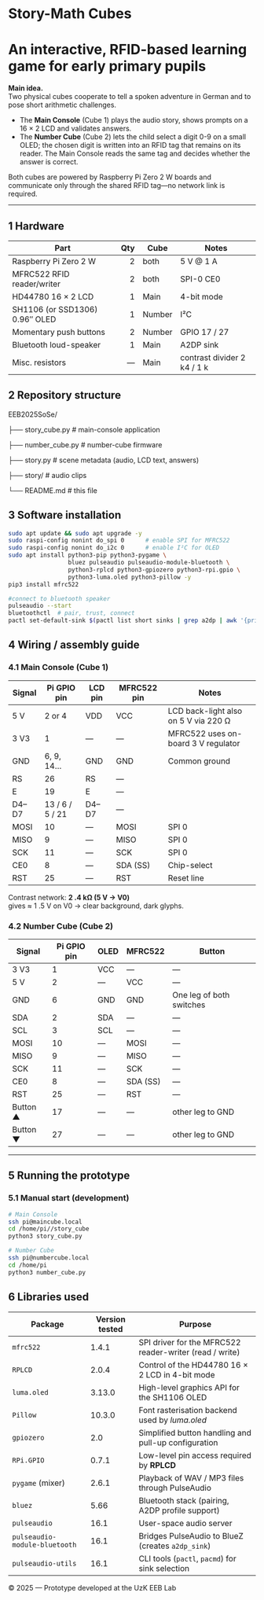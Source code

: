 # Story-Math Cubes  
An interactive, RFID-based learning game for early primary pupils  
==================================================================

**Main idea.**  
Two physical cubes cooperate to tell a spoken adventure in German and to pose
short arithmetic challenges.  
* The **Main Console** (Cube 1) plays the audio story, shows prompts on a
  16 × 2 LCD and validates answers.  
* The **Number Cube** (Cube 2) lets the child select a digit 0-9 on a small
  OLED; the chosen digit is written into an RFID tag that remains on its reader.
  The Main Console reads the same tag and decides whether the answer is correct.

Both cubes are powered by Raspberry Pi Zero 2 W boards and communicate only
through the shared RFID tag—no network link is required.

---

## 1  Hardware

| Part | Qty | Cube | Notes |
|------|----:|------|-------|
| Raspberry Pi Zero 2 W | 2 | both | 5 V @ 1 A |
| MFRC522 RFID reader/writer | 2 | both | SPI-0 CE0 |
| HD44780 16 × 2 LCD | 1 | Main | 4-bit mode |
| SH1106 (or SSD1306) 0.96″ OLED | 1 | Number | I²C |
| Momentary push buttons | 2 | Number | GPIO 17 / 27 |
| Bluetooth loud-speaker | 1 | Main | A2DP sink |
| Misc. resistors | — | Main | contrast divider 2 k4 / 1 k |


## 2  Repository structure  

EEB2025SoSe/

├── story_cube.py # main-console application

├── number_cube.py # number-cube firmware

├── story.py # scene metadata (audio, LCD text, answers)

├── story/ # audio clips 

└── README.md # this file


## 3  Software installation  

```bash
sudo apt update && sudo apt upgrade -y
sudo raspi-config nonint do_spi 0      # enable SPI for MFRC522
sudo raspi-config nonint do_i2c 0      # enable I²C for OLED
sudo apt install python3-pip python3-pygame \
                 bluez pulseaudio pulseaudio-module-bluetooth \
                 python3-rplcd python3-gpiozero python3-rpi.gpio \
                 python3-luma.oled python3-pillow -y
pip3 install mfrc522

#connect to bluetooth speaker
pulseaudio --start
bluetoothctl  # pair, trust, connect
pactl set-default-sink $(pactl list short sinks | grep a2dp | awk '{print $2}')
```

## 4  Wiring / assembly guide  

### 4.1  Main Console (Cube 1)

| Signal | Pi GPIO pin | LCD pin | MFRC522 pin | Notes |
|--------|-------------|---------|-------------|-------|
| 5 V    | 2 or 4      | VDD     | VCC         | LCD back-light also on 5 V via 220 Ω |
| 3 V3   | 1           | —       | —           | MFRC522 uses on-board 3 V regulator |
| GND    | 6, 9, 14…   | GND     | GND         | Common ground |
| RS     | 26          | RS      | —           | |
| E      | 19          | E       | —           | |
| D4–D7  | 13 / 6 / 5 / 21 | D4–D7 | — | |
| MOSI   | 10          | —       | MOSI        | SPI 0 |
| MISO   | 9           | —       | MISO        | SPI 0 |
| SCK    | 11          | —       | SCK         | SPI 0 |
| CE0    | 8           | —       | SDA (SS)    | Chip-select |
| RST    | 25          | —       | RST         | Reset line |

Contrast network: **2 .4 kΩ (5 V → V0)**  
gives ≈ 1 .5 V on V0 → clear background, dark glyphs.

### 4.2  Number Cube (Cube 2)

| Signal | Pi GPIO pin | OLED | MFRC522 | Button |
|--------|-------------|------|---------|--------|
| 3 V3   | 1           | VCC  | —       | — |
| 5 V    | 2           | —    | VCC     | — |
| GND    | 6           | GND  | GND     | One leg of both switches |
| SDA    | 2           | SDA  | —       | — |
| SCL    | 3           | SCL  | —       | — |
| MOSI   | 10          | —    | MOSI    | — |
| MISO   | 9           | —    | MISO    | — |
| SCK    | 11          | —    | SCK     | — |
| CE0    | 8           | —    | SDA (SS)| — |
| RST    | 25          | —    | RST     | — |
| Button ▲ | 17        | —    | —       | other leg to GND |
| Button ▼ | 27        | —    | —       | other leg to GND |

---

## 5  Running the prototype

### 5.1  Manual start (development)

```bash
# Main Console
ssh pi@maincube.local
cd /home/pi//story_cube
python3 story_cube.py

# Number Cube
ssh pi@numbercube.local
cd /home/pi
python3 number_cube.py
```

## 6  Libraries used

| Package | Version tested | Purpose |
|---------|---------------|---------|
| `mfrc522` | 1.4.1 | SPI driver for the MFRC522 reader-writer (read / write) |
| `RPLCD` | 2.0.4 | Control of the HD44780 16 × 2 LCD in 4-bit mode |
| `luma.oled` | 3.13.0 | High-level graphics API for the SH1106 OLED |
| `Pillow` | 10.3.0 | Font rasterisation backend used by *luma.oled* |
| `gpiozero` | 2.0 | Simplified button handling and pull-up configuration |
| `RPi.GPIO` | 0.7.1 | Low-level pin access required by **RPLCD** |
| `pygame` (mixer) | 2.6.1 | Playback of WAV / MP3 files through PulseAudio |
| `bluez` | 5.66 | Bluetooth stack (pairing, A2DP profile support) |
| `pulseaudio` | 16.1 | User-space audio server |
| `pulseaudio-module-bluetooth` | 16.1 | Bridges PulseAudio to BlueZ (creates `a2dp_sink`) |
| `pulseaudio-utils` | 16.1 | CLI tools (`pactl`, `pacmd`) for sink selection |



© 2025 — Prototype developed at the UzK EEB Lab
